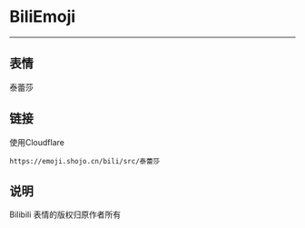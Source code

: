 # BiliEmoji
---
## 表情
泰蕾莎
## 链接
使用Cloudflare
```
https://emoji.shojo.cn/bili/src/泰蕾莎
```
## 说明
Bilibili 表情的版权归原作者所有
